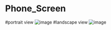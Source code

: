 # Phone_Screen

#portrait view
![image](https://github.com/Yakukushk/Phone_Screen/assets/75535844/104a4e2a-472f-4956-970a-d9f662aeb56c)
#landscape view
![image](https://github.com/Yakukushk/Phone_Screen/assets/75535844/c544bc39-3d70-496c-bfbb-0fd3f878fab4)
